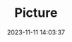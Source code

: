 ---
weight: 1
images:
- /images/edited/113.jpeg
title: Picture
date: 2023-11-11 14:03:37
tags:
- luminar
- work
---